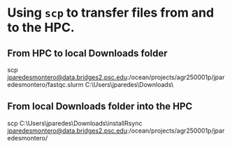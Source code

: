 # Using `scp` to transfer files from and to the HPC. 

## From HPC to local Downloads folder
scp jparedesmontero@data.bridges2.psc.edu:/ocean/projects/agr250001p/jparedesmontero/fastqc.slurm C:\Users\jparedes\Downloads\
## From local Downloads folder into the HPC
scp C:\Users\jparedes\Downloads\installRsync jparedesmontero@data.bridges2.psc.edu:/ocean/projects/agr250001p/jparedesmontero/
